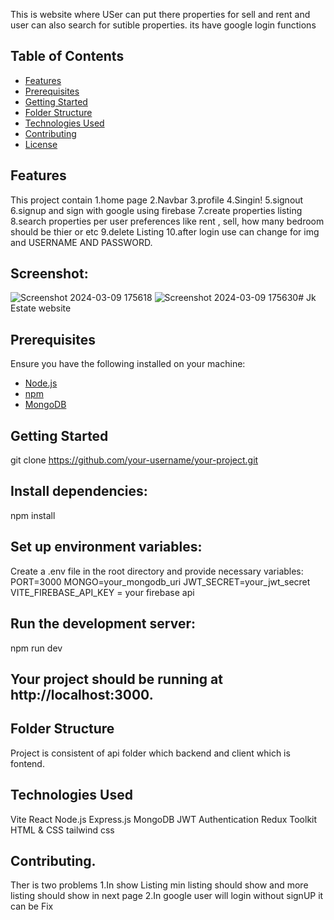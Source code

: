 
This is website where USer can put there properties for sell and rent and user can also search for sutible properties.
its have  google login functions 

## Table of Contents
- [Features](#features)
- [Prerequisites](#prerequisites)
- [Getting Started](#getting-started)
- [Folder Structure](#folder-structure)
- [Technologies Used](#technologies-used)
- [Contributing](#contributing)
- [License](#license)

## Features
This project contain 
1.home page 
2.Navbar
3.profile
4.Singin!
5.signout
6.signup and sign with google using firebase
7.create properties  listing 
8.search properties per user preferences like rent , sell, how many bedroom should be thier or etc
9.delete Listing 
10.after login use can change for img and USERNAME AND PASSWORD.

## Screenshot:
![Screenshot 2024-03-09 175618](https://github.com/rahulmandal9825/Jk-Estate-website-full-stack/assets/129999779/961427f1-590b-4836-87c8-40c5d0a04474)
![Screenshot 2024-03-09 175630](https://github.com/rahulmandal9825/Jk-Estate-website-full-stack/assets/129999779/2749f998-392d-48de-8f89-eceba25056cc)# Jk Estate website 






## Prerequisites

Ensure you have the following installed on your machine:

- [Node.js](https://nodejs.org/)
- [npm](https://www.npmjs.com/)
- [MongoDB](https://www.mongodb.com/)

## Getting Started

git clone https://github.com/your-username/your-project.git

## Install dependencies:

npm install

## Set up environment variables:
Create a .env file in the root directory and provide necessary variables:
PORT=3000
MONGO=your_mongodb_uri
JWT_SECRET=your_jwt_secret
VITE_FIREBASE_API_KEY = your firebase api


## Run the development server:
npm run dev

## Your project should be running at http://localhost:3000.

## Folder Structure
Project is consistent  of api folder which backend and client which is fontend.

## Technologies Used
Vite
React
Node.js
Express.js
MongoDB
JWT Authentication
Redux Toolkit
HTML & CSS
tailwind css

## Contributing.
Ther is two problems
1.In show Listing min listing should show and more listing should show in next page 
2.In google user will login without signUP it can be Fix
